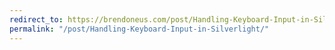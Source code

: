 ```yaml
---
redirect_to: https://brendoneus.com/post/Handling-Keyboard-Input-in-Silverlight/
permalink: "/post/Handling-Keyboard-Input-in-Silverlight/"
---
```


